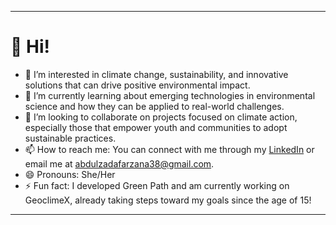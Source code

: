 
---

# 👋 Hi!

- 👀 I’m interested in climate change, sustainability, and innovative solutions that can drive positive environmental impact.  
- 🌱 I’m currently learning about emerging technologies in environmental science and how they can be applied to real-world challenges.  
- 💞️ I’m looking to collaborate on projects focused on climate action, especially those that empower youth and communities to adopt sustainable practices.  
- 📫 How to reach me: You can connect with me through my [LinkedIn](https://www.linkedin.com/in/farzana-abdulzada-5382a7295/) or email me at [abdulzadafarzana38@gmail.com](mailto:abdulzadafarzana38@gmail.com).  
- 😄 Pronouns: She/Her  
- ⚡ Fun fact: I developed Green Path and am currently working on GeoclimeX, already taking steps toward my goals since the age of 15! 

---
